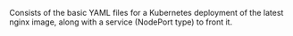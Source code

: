 Consists of the basic YAML files for a Kubernetes deployment of the latest nginx image, along with a service (NodePort type) to front it.
